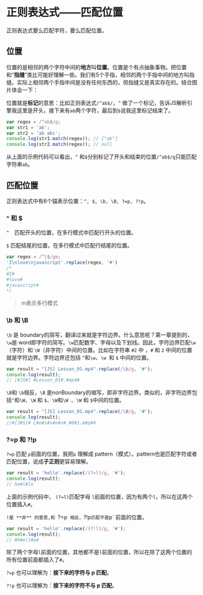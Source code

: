 # 正则表达式——匹配位置

正则表达式要么匹配字符，要么匹配位置。  

## 位置

位置的是相邻的两个字符中间的**地方**叫**位置**。位置是个有点抽象事物。把位置和“**指缝**”类比可能好理解一些。我们有5个手指，相邻的两个手指中间的地方叫指缝。实际上相邻两个手指中间是没有任何东西的，但指缝又是真实存在的。结合图片体会一下：

位置就是**标记**的意思：比如正则表达式`/^ab$/`，`^` 做了一个标记，告诉JS解析引擎我这里是开头，接下来有`ab`两个字符，最后到`$`说我这里标记结束了。

```javascript
var regex = /^ab$/g;
var str1 = 'ab';
var str2 = 'ab abc';
console.log(str1.match(regex)); // ["ab"]
console.log(str2.match(regex)); // null
```

从上面的示例代码可以看出，`^` 和`$`分别标记了开头和结束的位置`/^ab$/g`只能匹配字符串`ab`。

## 匹配位置

正则表达式中有6个锚表示位置：`^, $, \b, \B, ?=p, ?!p`。

### ^ 和 $

`^  `匹配开头的位置，在多行模式中匹配行开头的位置。

`$` 匹配结尾的位置，在多行模式中匹配行结尾的位置。

```javascript
var regex = /^|$/gm;
'I\nlove\njavascript'.replace(regex, '#')
/*
#I#
#love#
#javascript#
*/
```

> m表示多行模式

### \b 和 \B

`\b` 是 boundary的简写，翻译过来就是字符边界。什么意思呢？第一章提到的，`\w`是 word即字符的简写。`\w`匹配数字、字母以及下划线。因此，字符边界匹配`\w`（字符）和 `\W`（非字符）中间的位置。比如在字符串 `#2` 中 ，`#` 和 `2` 中间的位置就是字符边界。字符边界还包括 `^`和`\w`、`\w `和 `$` 中间的位置。

```javascript
var result = "[JS] Lesson_01.mp4".replace(/\b/g, '#'); 
console.log(result);
// [#JS#] #Lesson_01#.#mp4#
```

`\B`和 `\b`相反，`\B` 是nonBoundary的缩写，即非字符边界。类似的，非字符边界包括`^`和`\W`、`\W` 和 `$`、`\W`和`\W `、`\W` 和 `$`中间的位置。

```javascript
var result = "[JS] Lesson_01.mp4".replace(/\B/g, '#'); 
console.log(result);
//#[J#S]# L#e#s#s#o#n#_#0#1.m#p#4
```

### ?=p 和 ?!p

`?=p` 匹配 `p`前面的位置，我把`p` 理解成 pattern（模式）。pattern也是匹配字符或者匹配位置，说成**子正则**更容易理解。

```javascript
var result = 'hello'.replace(/(?=l)/g, '#');
console.log(result);
// he#l#lo
```

上面的示例代码中， `(?=l)`匹配字母 `l`前面的位置，因为有两个`l`，所以在这两个位置插入`#`。

`!是 **非** 的意思,和 `?=p` 相反，`?!p` 匹配不是 `p` 前面的位置。

```javascript
var result = 'hello'.replace(/(?!l)/g, '#');
console.log(result);
// #h#ell#o#
```

除了两个字母`l`前面的位置，其他都不是`l`前面的位置，所以在除了这两个位置的所有位置前面都插入了`#`。

`?=p` 也可以理解为：**接下来的字符与 p 匹配**。

`?!p` 也可以理解为：**接下来的字符不与 p 匹配**。


